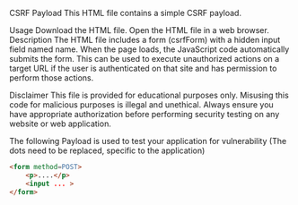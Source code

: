 CSRF Payload
This HTML file contains a simple CSRF payload.

Usage
Download the HTML file.
Open the HTML file in a web browser.
Description
The HTML file includes a form (csrfForm) with a hidden input field named name. When the page loads, the JavaScript code automatically submits the form. This can be used to execute unauthorized actions on a target URL if the user is authenticated on that site and has permission to perform those actions.

Disclaimer
This file is provided for educational purposes only. Misusing this code for malicious purposes is illegal and unethical. Always ensure you have appropriate authorization before performing security testing on any website or web application.

The following Payload is used to test your application for vulnerability (The dots need to be replaced, specific to the application)

  ```html
  <form method=POST> 
      <p>....</p> 
      <input ... > 
  </form> 

